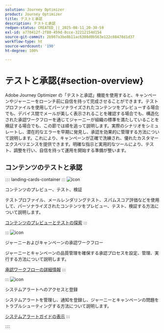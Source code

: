 ```yaml
---
solution: Journey Optimizer
product: Journey Optimizer
title: テストと承認
description: テストと承認
redpen-status: CREATED_||_2025-08-11_20-30-59
exl-id: a770412f-2f80-459d-8cce-32212154d154
source-git-commit: 2b907a3be8b11ac6308d0b563e122c88478d1d37
workflow-type: ht
source-wordcount: '190'
ht-degree: 100%

---
```


# テストと承認{#section-overview}

Adobe Journey Optimizer の「テストと承認」機能を使用すると、キャンペーンやジャーニーをローンチ前に自信を持って完成させることができます。テストプロファイルを使用してパーソナライズされたコンテンツをプレビューする場合でも、デバイス間でメールが美しく表示されることを確認する場合でも、構造化された承認ワークフローを通じてジャーニーが組織の標準を満たしていることを検証する場合でも、この節では順を追って説明します。実際のシナリオをシミュレートし、潜在的なエラーを早期に発見し、承認を効果的に管理する方法について説明します。これにより、キャンペーンが正確で洗練され、優れたカスタマーエクスペリエンスを提供できます。明確な指示と実用的なツールにより、テスト、調整を行い、自信を持って運用を開始する準備が整います。

## コンテンツのテストと承認

:::: landing-cards-container
:::
![icon](https://cdn.experienceleague.adobe.com/icons/list-check.svg)

コンテンツのプレビュー、テスト、検証

テストプロファイル、メールレンダリングテスト、スパムスコア評価などを使用して、パーソナライズされたコンテンツをプレビュー、テスト、検証する方法について説明します。

[コンテンツのプレビューとテストの探索](preview-test-landing-page.md)
:::

:::
![icon](https://cdn.experienceleague.adobe.com/icons/gear.svg)

ジャーニーおよびキャンペーンの承認ワークフロー

ジャーニーとキャンペーンの品質管理を確保する承認プロセスを設定、管理、実行する方法について説明します。

[承認ワークフローの詳細情報](approve-landing-page.md)
:::

:::
![icon](https://cdn.experienceleague.adobe.com/icons/bell.svg)

システムアラートへのアクセスと登録

システムアラートを管理し、通知を登録し、ジャーニーとキャンペーンの問題をトラブルシューティングする方法について説明します。

[システムアラートガイドの表示](../using/reports/alerts.md)
:::

::::
